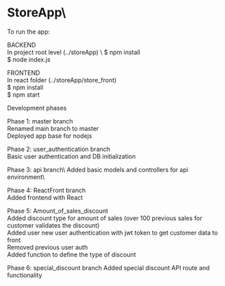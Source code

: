 # StoreApp\

To run the app:

BACKEND\
In project root level (../storeApp) \ 
$ npm install\
$ node index.js 

FRONTEND\
In react folder (../storeApp/store_front) \
$ npm install\
$ npm start


Development phases

Phase 1: master branch\
  Renamed main branch to master\
  Deployed app base for nodejs
  
Phase 2: user_authentication branch\
  Basic user authentication and DB initialization
  
Phase 3: api branch\ 
  Added basic models and controllers for api environment\
  
Phase 4: ReactFront branch\
  Added frontend  with React
  
Phase 5: Amount_of_sales_discount\
  Added discount type for amount of sales (over 100 previous sales for customer validates the discount)\
  Added user new user authentication with jwt token to get customer data to front\
  Removed previous user auth\
  Added function to define the type of discount 
  
  Phase 6: special_discount branch
    Added special discount API route and functionality
  
  
  
